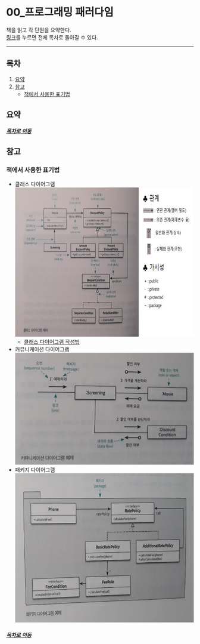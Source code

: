 00_프로그래밍 패러다임
=====
책을 읽고 각 단원을 요약한다.  
[링크](README.md)를 누르면 전체 목차로 돌아갈 수 있다.
- - -
## 목차
1. [요약](#요약)
2. [참고](#참고)
	* [책에서 사용한 표기법](#책에서-사용한-표기법)

## 요약

##### [목차로 이동](#목차)

## 참고
### 책에서 사용한 표기법
* 클래스 다이어그램  
	<img src="./img/00_class_diagram.jpg" width="700" height="400"></br>
	* [클래스 다이어그램 작성법](https://gmlwjd9405.github.io/2018/07/04/class-diagram.html)
* 커뮤니케이션 다이어그램  
	<img src="./img/00_communication_diagram.jpg" width="550" height="300"></br>
* 패키지 다이어그램  
	<img src="./img/00_package_diagram.jpg" width="600" height="400"></br>

##### [목차로 이동](#목차)
